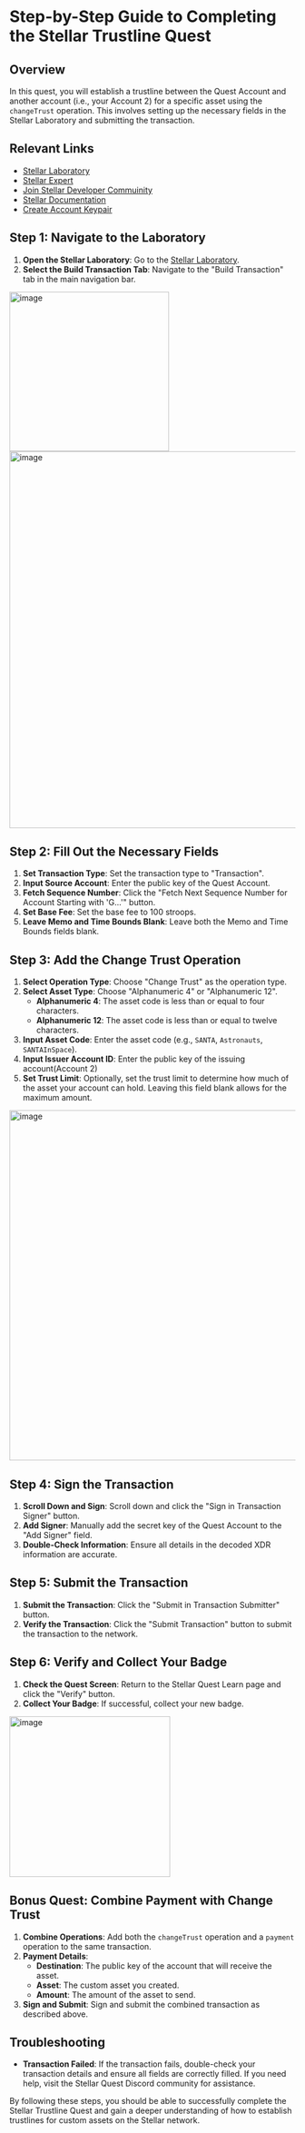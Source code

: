 # Step-by-Step Guide to Completing the Stellar Trustline Quest

## Overview
In this quest, you will establish a trustline between the Quest Account and another account (i.e., your Account 2) for a specific asset using the `changeTrust` operation. This involves setting up the necessary fields in the Stellar Laboratory and submitting the transaction.

## Relevant Links
- [Stellar Laboratory](https://www.stellar.org/laboratory/)
- [Stellar Expert](https://stellar.expert/)
- [Join Stellar Developer Commuinity](https://discord.com/invite/stellardev)
- [Stellar Documentation](https://developers.stellar.org/docs/)
- [Create Account Keypair](https://lab.stellar.org/account/create)

## Step 1: Navigate to the Laboratory
1. **Open the Stellar Laboratory**: Go to the [Stellar Laboratory](https://www.stellar.org/laboratory/).
2. **Select the Build Transaction Tab**: Navigate to the "Build Transaction" tab in the main navigation bar.
<img width="281" alt="image" src="https://github.com/user-attachments/assets/5cc07e46-a226-47d8-95d2-c1ac9535b159" />
<img width="664" alt="image" src="https://github.com/user-attachments/assets/258ad88d-180a-4b17-8688-17337ecf3080" />


## Step 2: Fill Out the Necessary Fields
1. **Set Transaction Type**: Set the transaction type to "Transaction".
2. **Input Source Account**: Enter the public key of the Quest Account.
3. **Fetch Sequence Number**: Click the "Fetch Next Sequence Number for Account Starting with 'G…'" button.
4. **Set Base Fee**: Set the base fee to 100 stroops.
5. **Leave Memo and Time Bounds Blank**: Leave both the Memo and Time Bounds fields blank.


## Step 3: Add the Change Trust Operation
1. **Select Operation Type**: Choose "Change Trust" as the operation type.
2. **Select Asset Type**: Choose "Alphanumeric 4" or "Alphanumeric 12".
   - **Alphanumeric 4**: The asset code is less than or equal to four characters.
   - **Alphanumeric 12**: The asset code is less than or equal to twelve characters.
3. **Input Asset Code**: Enter the asset code (e.g., `SANTA`, `Astronauts`, `SANTAInSpace`).
4. **Input Issuer Account ID**: Enter the public key of the issuing account(Account 2)
5. **Set Trust Limit**: Optionally, set the trust limit to determine how much of the asset your account can hold. Leaving this field blank allows for the maximum amount.
<img width="617" alt="image" src="https://github.com/user-attachments/assets/8c142363-02ed-4fe0-9745-e452378755cf" />


## Step 4: Sign the Transaction
1. **Scroll Down and Sign**: Scroll down and click the "Sign in Transaction Signer" button.
2. **Add Signer**: Manually add the secret key of the Quest Account to the "Add Signer" field.
3. **Double-Check Information**: Ensure all details in the decoded XDR information are accurate.

## Step 5: Submit the Transaction
1. **Submit the Transaction**: Click the "Submit in Transaction Submitter" button.
2. **Verify the Transaction**: Click the "Submit Transaction" button to submit the transaction to the network.

## Step 6: Verify and Collect Your Badge
1. **Check the Quest Screen**: Return to the Stellar Quest Learn page and click the "Verify" button.
2. **Collect Your Badge**: If successful, collect your new badge.
<img width="283" alt="image" src="https://github.com/user-attachments/assets/c42fc0b2-fc33-4b3c-8e5e-5d94ea6b0369" />


## Bonus Quest: Combine Payment with Change Trust
1. **Combine Operations**: Add both the `changeTrust` operation and a `payment` operation to the same transaction.
2. **Payment Details**:
   - **Destination**: The public key of the account that will receive the asset.
   - **Asset**: The custom asset you created.
   - **Amount**: The amount of the asset to send.
3. **Sign and Submit**: Sign and submit the combined transaction as described above.

## Troubleshooting
- **Transaction Failed**: If the transaction fails, double-check your transaction details and ensure all fields are correctly filled. If you need help, visit the Stellar Quest Discord community for assistance.

By following these steps, you should be able to successfully complete the Stellar Trustline Quest and gain a deeper understanding of how to establish trustlines for custom assets on the Stellar network.
